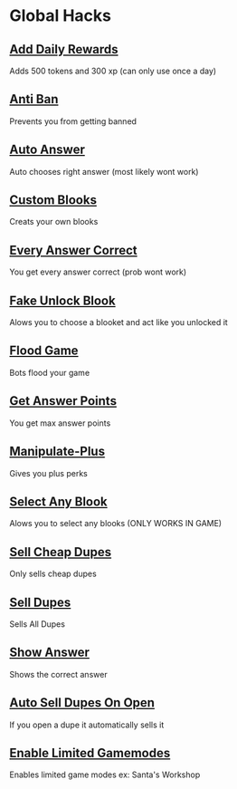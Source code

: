 # Global Hacks

## [Add Daily Rewards](Add-Daily-Rewards.js)
Adds 500 tokens and 300 xp (can only use once a day)

## [Anti Ban](Anti-Ban.js)
Prevents you from getting banned 

## [Auto Answer](Auto-Answer.js)
Auto chooses right answer (most likely wont work)

## [Custom Blooks](Custom-Blooks.js)
Creats your own blooks

## [Every Answer Correct](Every-Answer-Correct.js)
You get every answer correct (prob wont work)

## [Fake Unlock Blook](Fake-Unlock-Blook)
Alows you to choose a blooket and act like you unlocked it

## [Flood Game](Flood-Game.js)
Bots flood your game

## [Get Answer Points](Get-Answer-Points.js)
You get max answer points 

## [Manipulate-Plus](Manipulate-Plus.js)
Gives you plus perks

## [Select Any Blook](Select-Any-Blook.js)
Alows you to select any blooks (ONLY WORKS IN GAME)

## [Sell Cheap Dupes](Sell-Cheap-Dupes.js)
Only sells cheap dupes

## [Sell Dupes](Sell-Dupes.js)
Sells All Dupes

## [Show Answer](Show-Answer.js)
Shows the correct answer

## [Auto Sell Dupes On Open](Auto-Sell-Dupes-On-Open.js)
If you open a dupe it automatically sells it

## [Enable Limited Gamemodes](Enable-Limited-Gamemodes.js)
Enables limited game modes ex: Santa's Workshop


